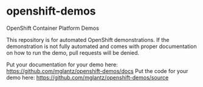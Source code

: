 # openshift-demos
OpenShift Container Platform Demos

This repository is for automated OpenShift demonstrations. If the demonstration is not fully automated and comes with proper documentation on how to run the demo, pull requests will be denied.

Put your documentation for your demo here: https://github.com/mglantz/openshift-demos/docs
Put the code for your demo here: https://github.com/mglantz/openshift-demos/source


